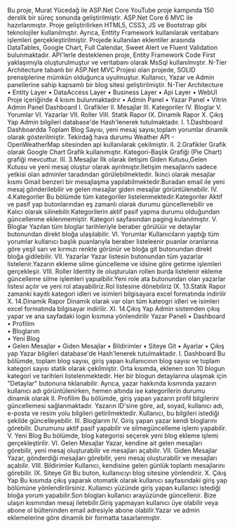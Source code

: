 Bu proje, Murat Yücedağ ile ASP.Net Core YouTube proje kampında 150 derslik bir süreç sonunda geliştirilmiştir. ASP.Net Core 6 MVC ile hazırlanmıştır. Proje geliştirilirken HTML5, CSS3, JS ve Bootstrap gibi teknolojiler kullanılmıştır. Ayrıca, Enttity Framework kullanılarak veritabanı işlemleri gerçekleştirilmiştir. Projede kullanılan eklentiler arasında DataTables, Google Chart, Full Calendar, Sweet Alert ve Fluent Validation bulunmaktadır. API'lerle desteklenen proje, Entity Framework Code First yaklaşımıyla oluşturulmuştur ve veritabanı olarak MsSql kullanılmıştır. N-Tier Architecture tabanlı bir ASP.Net MVC Projesi olan projede, SOLID prensiplerine mümkün olduğunca uyulmuştur. Kullanıcı, Yazar ve Admin panellerine sahip kapsamlı bir blog sitesi geliştirilmiştir.
N-Tier Architecture
•	Entity Layer
•	DataAccess Layer
•	Business Layer
•	Api  Layer
•	WebUI
Proje içeriğinde 4 kısım bulunmaktadrır
•	Admin Panel
•	Yazar Panel
•	Vitrin
Admin Panel
Dashboard
I.	Grafikler
II.	Mesajlar
III.	Kategoriler
IV.	Bloglar
V.	Yorumlar
VI.	Yazarlar
VII.	Roller
VIII.	Statik Rapor
IX.	Dinamik Rapor
X.	Çıkış Yap
Admin bilgileri database'de Hash'lenerek tutulmaktadır.
I.	1.Dashboard
Dashboardda Toplam Blog Sayısı, yeni mesaj sayısı,toplam yorumlar dinamik olarak gösterilmiştir. Tekirdağ hava durumu Weather API - OpenWeatherMap sitesinden api  kullanılarak çekilmiştir.
II.	2.Grafikler
Grafik olarak Google Chart Grafik kullanımıştır. Kategori-Başlık Grafiği (Pie Chart) grafiği mevcuttur.
III.	3.Mesajlar
İlk olarak iletişim Giden Kutusu,Gelen Kutusu ve yeni mesaj oluştur olarak ayrılmıştır.İletişim mesajlarını sadece yetkisi olan adminler taradından görülebilmektedir. İkinci olarak mesajlar kısmı Gmail benzeri bir mesajlaşma yapılabilmektedir.Buradan email ile yeni mesaj gönderilebilir ve gelen mesajlar giden mesajlar görüntülenebilir.
IV.	4.Kategoriler
Bu bölümde tüm kategoriler listelenmektedir.Kategoriler Aktif ve pasif yap butonlarından eş zamanlı olarak durumu güncellenebilir ve Kalıcı olarak silinebilir.Kategorilerin aktif pasif yapma durumu olduğundan güncellenme eklenmemiştir. Kategori sayfasından paging kulanılmıştır.
V.	Bloglar
Yazılan tüm bloglar tarihleriyle beraber görülüür ve detaylar butonundan direkt bloğa ulaşılabilir. 
VI.	Yorumlar
Kullanıcıların yaptığı tüm yorumlar kullanıcı başlık puanlarıyla beraber listeleenir puanlar oranlarına göre yeşil sarı ve kırmızı renkte görünür ve bloğa git butonundan direkt bloğa gidilebilir.
VII.	Yazarlar
Yazar listesin butonundan tüm yazarlar listelenir.Yazarın ekleme silme güncelleme ve idsine göre getirme işlemleri gerçekleşir.
VIII.	Roller
Identity ile oluşturulan rollen burda listelenir ekleme güncelleme silme işlemleri yapıalbilir.Yeni role ata butonundan olan yazarlar listesi açılır ve yeni rol atayabiliriz.Rol listesine dönebiliriz
IX.	13.Statik Rapor
zamanki kayıtlı kategori idleri ve isimleri bilgisayara excel formatında indirilir
X.	14.Dinamik Rapor
Dinamik olarak var olan tüm kateogri idleri ve isimleri excel formatında bilgisayar indirilir.
XI.	14.Çıkış Yap
Admin sistemden çıkış yapar ve ana sayfadaki login kısmına yönlendirilir
Yazar Paneli
•	Dashboard
•	Profilim	
•	Bloglarım	
•	Yeni Blog	
•	Gelen Mesajlar
•	Giden Mesajlar
•	Bildirimler
•	Siteye Git
•	Ayarlar 
•	Çıkış yap
Yazar bilgileri database'de Hash'lenerek tutulmaktadır.
I.	Dashboard
Bu bölümde, toplam blog sayısı, giriş yapan kullanıcının blog sayısı ve toplam kategori sayısı statik olarak çekilmiştir. Orta kısımda, eklenen son 10 blogun kategori ve tarihleri listelenmektedir. Her bir blogun detaylarına ulaşmak için "Detaylar" butonuna tıklanabilir. Ayrıca, yazar hakkında kısmında yazarın kullanıcı adı görüntülenirken, hemen altında ise kategorilerin durumu dinamik olarak
II.	Profilim
Bu bölümde, giriş yapan yazarın profil bilgilerini güncellemesi sağlanmaktadır. Yazarın ID'sine göre, ad, soyad, kullanıcı adı, e-posta ve resim yolu bilgileri getirilmektedir. Kullanıcı, bu bilgileri istediği şekilde güncelleyebilir.
III.	Bloglarım
IV.	Giriş yapan yazar kendi bloglarını görebilir. Durumunu aktif pasif yapabilir ve silmegüncelleme işlemi yapabilir.
V.	Yeni Blog
Bu bölümde, blog kategorisi seçerek yeni blog ekleme işlemi gerçekleştirilir.
VI.	Gelen Mesajlar
Yazar, kendine ait gelen mesajları görebilir, yeni mesaj oluşturabilir ve mesajları açabilir.
VII.	Giden Mesajlar
Yazar, gönderdiği mesajları görebilir, yeni mesaj oluşturabilir ve mesajları açabilir.
VIII.	Bildirimler
Kullanıcı, kendisine gelen günlük toplantı mesajlarını görebilir.
IX.	Siteye Git
Bu buton, kullanıcıyı blog sitesine yönlendirir.
X.	Çıkış Yap
Bu kısımda çıkış yaparak otomatik olarak kullanıcı sayfasındaki giriş yap bölümüne yönlendirilirsiniz.
Kullanıcı yüzünde giriş yapan kullanıcı istediği bloğa yorum yapabilir.Son blogları kullanıcı arayüzünde güncellenir. Bize ulaşın kısmından mesaj iletebilir.Giriş yapmayan kullanıcı üye olabilir veya abone ol bülteninden email adresiyle abone olabilir.Yazar ve admin eklemelerine göre dinamik bir formatta tasarlanmıştır.


